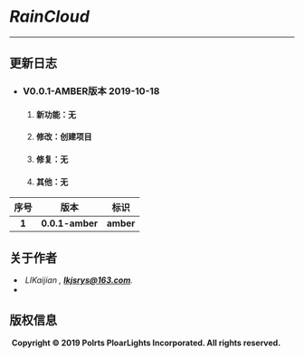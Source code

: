 # *RainCloud*

------

## 更新日志

- ### **V0.0.1-AMBER版本**   **2019-10-18**
  
  1. #### **新功能：无**
  2. #### **修改：创建项目**
  3. #### **修复：无**
  4. #### **其他：无**

| 序号  |      版本       |   标识    |
| :---: | :-------------: | :-------: |
| **1** | **0.0.1-amber** | **amber** |

## 关于作者

- ​    *LIKaijian  ,  **lkjsrys@163.com**</u>.*
- 

## 版权信息

​    **Copyright © 2019 Polrts PloarLights Incorporated. All rights reserved.**

